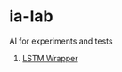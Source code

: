 # ia-lab
AI for experiments and tests

1. [LSTM Wrapper](https://github.com/edermartins/ia-lab/tree/main/lstm)

